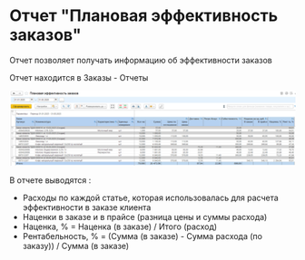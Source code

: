 # Отчет "Плановая эффективность заказов"

Отчет позволяет получать информацию об эффективности заказов

Отчет находится в Заказы - Отчеты

![1]

В отчете выводятся : 
- Расходы по каждой статье, которая использовалась для расчета эффективности в заказе клиента  
- Наценки в заказе и в прайсе (разница цены и суммы расхода)
- Наценка, % = Наценка (в заказе) / Итого (расход)
- Рентабельность, % = (Сумма (в заказе) - Сумма расхода (по заказу)) / Сумма (в заказе)

[1]: PlannedOrdersEffectiveness.png   